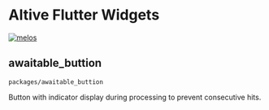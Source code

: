 # Altive Flutter Widgets

[![melos](https://img.shields.io/badge/maintained%20with-melos-f700ff.svg?style=flat-square)](https://github.com/invertase/melos)

## awaitable_buttion

`packages/awaitable_buttion`

Button with indicator display during processing to prevent consecutive hits.
